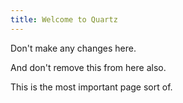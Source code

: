 ```yaml
---
title: Welcome to Quartz
---
```

Don't make any changes here. 

And don't remove this from here also. 

This is the most important page sort of.